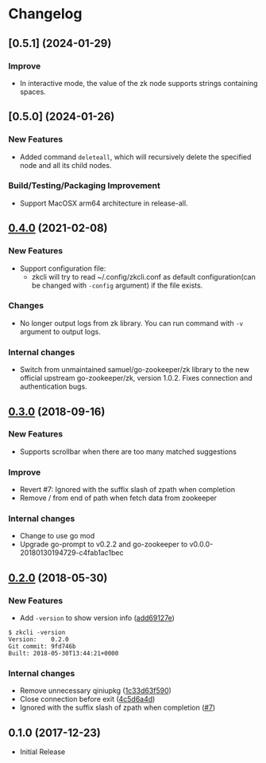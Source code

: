 # Changelog

## [0.5.1] (2024-01-29)

### Improve

* In interactive mode, the value of the zk node supports strings containing spaces.

## [0.5.0] (2024-01-26)

### New Features

* Added command `deleteall`, which will recursively delete the specified node and all its child nodes.

### Build/Testing/Packaging Improvement

* Support MacOSX arm64 architecture in release-all.

## [0.4.0] (2021-02-08)

### New Features

* Support configuration file:
  * zkcli will try to read ~/.config/zkcli.conf as default configuration(can be changed with `-config` argument) if the file exists.

### Changes

* No longer output logs from zk library. You can run command with `-v` argument to output logs.

### Internal changes

* Switch from unmaintained samuel/go-zookeeper/zk library to the new official
  upstream go-zookeeper/zk, version 1.0.2. Fixes connection and authentication
  bugs.

## [0.3.0] (2018-09-16)

### New Features

* Supports scrollbar when there are too many matched suggestions

### Improve

* Revert #7: Ignored with the suffix slash of zpath when completion
* Remove / from end of path when fetch data from zookeeper

### Internal changes

* Change to use go mod
* Upgrade go-prompt to v0.2.2 and go-zookeeper to v0.0.0-20180130194729-c4fab1ac1bec


## [0.2.0] (2018-05-30)

### New Features

* Add `-version` to show version info ([add69127e](https://github.com/maskshell/zkcli/commit/add69127e15a855f934629ef437286d416122fc8))

```
$ zkcli -version
Version:	0.2.0
Git commit:	9fd746b
Built: 2018-05-30T13:44:21+0000
```

### Internal changes

* Remove unnecessary qiniupkg ([1c33d63f590](https://github.com/maskshell/zkcli/commit/1c33d63f590598c166ef0fcb4eb6554ca8bdee1c))
* Close connection before exit ([4c5d6a4d](https://github.com/maskshell/zkcli/commit/4c5d6a4dc16d28deec01df6c873e69b27b985f61))
* Ignored with the suffix slash of zpath when completion ([#7](https://github.com/let-us-go/zkcli/pull/7))


## 0.1.0 (2017-12-23)

* Initial Release


[0.2.0]: https://github.com/maskshell/zkcli/compare/v0.1.0...v0.2.0
[0.3.0]: https://github.com/maskshell/zkcli/compare/v0.2.0...v0.3.0
[0.4.0]: https://github.com/maskshell/zkcli/compare/v0.3.0...v0.4.0
[0.4.1]: https://github.com/maskshell/zkcli/compare/v0.4.0...v0.4.1
